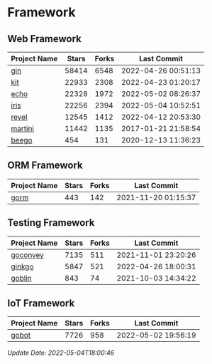 # Framework

## Web Framework
| Project Name | Stars | Forks | Last Commit |
| ------------ | ----- | ----- | ----------- |
| [gin](https://github.com/gin-gonic/gin) | 58414 | 6548 | 2022-04-26 00:51:13 |
| [kit](https://github.com/go-kit/kit) | 22933 | 2308 | 2022-04-23 01:20:17 |
| [echo](https://github.com/labstack/echo) | 22328 | 1972 | 2022-05-02 08:26:37 |
| [iris](https://github.com/kataras/iris) | 22256 | 2394 | 2022-05-04 10:52:51 |
| [revel](https://github.com/revel/revel) | 12545 | 1412 | 2022-04-12 20:53:30 |
| [martini](https://github.com/go-martini/martini) | 11442 | 1135 | 2017-01-21 21:58:54 |
| [beego](https://github.com/astaxie/beego) | 454 | 131 | 2020-12-13 11:36:23 |

## ORM Framework
| Project Name | Stars | Forks | Last Commit |
| ------------ | ----- | ----- | ----------- |
| [gorm](https://github.com/jinzhu/gorm) | 443 | 142 | 2021-11-20 01:15:37 |

## Testing Framework
| Project Name | Stars | Forks | Last Commit |
| ------------ | ----- | ----- | ----------- |
| [goconvey](https://github.com/smartystreets/goconvey) | 7135 | 511 | 2021-11-01 23:20:26 |
| [ginkgo](https://github.com/onsi/ginkgo) | 5847 | 521 | 2022-04-26 18:00:31 |
| [goblin](https://github.com/franela/goblin) | 843 | 74 | 2021-10-03 14:34:22 |

## IoT Framework
| Project Name | Stars | Forks | Last Commit |
| ------------ | ----- | ----- | ----------- |
| [gobot](https://github.com/hybridgroup/gobot) | 7726 | 958 | 2022-05-02 19:56:19 |

*Update Date: 2022-05-04T18:00:46*